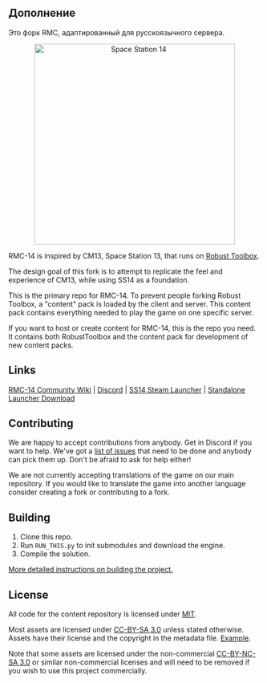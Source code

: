 ## Дополнение
Это форк RMC, адаптированный для русскоязычного сервера.

<p align="center"> <img alt="Space Station 14" width="400" height="400" src="https://github.com/RMC-14/RMC-14/assets/121047731/84edde1b-1a1f-452e-a9b9-64759a865f64" /></p>

RMC-14 is inspired by CM13, Space Station 13, that runs on [Robust Toolbox](https://github.com/space-wizards/RobustToolbox).

The design goal of this fork is to attempt to replicate the feel and experience of CM13, while using SS14 as a foundation.

This is the primary repo for RMC-14. To prevent people forking Robust Toolbox, a "content" pack is loaded by the client and server. This content pack contains everything needed to play the game on one specific server.

If you want to host or create content for RMC-14, this is the repo you need. It contains both RobustToolbox and the content pack for development of new content packs.

## Links

[RMC-14 Community Wiki](https://wiki.rouny-ss14.com/) | [Discord](https://discord.gg/rouny) | [SS14 Steam Launcher](https://store.steampowered.com/app/1255460/Space_Station_14/) | [Standalone Launcher Download](https://spacestation14.io/about/nightlies/)

## Contributing

We are happy to accept contributions from anybody. Get in Discord if you want to help. We've got a [list of issues](https://github.com/RMC-14/RMC-14/issues) that need to be done and anybody can pick them up. Don't be afraid to ask for help either!

We are not currently accepting translations of the game on our main repository. If you would like to translate the game into another language consider creating a fork or contributing to a fork.

## Building

1. Clone this repo.
2. Run `RUN_THIS.py` to init submodules and download the engine.
3. Compile the solution.

[More detailed instructions on building the project.](https://docs.spacestation14.com/en/general-development/setup.html)

## License

All code for the content repository is licensed under [MIT](https://github.com/space-wizards/space-station-14/blob/master/LICENSE.TXT).

Most assets are licensed under [CC-BY-SA 3.0](https://creativecommons.org/licenses/by-sa/3.0/) unless stated otherwise. Assets have their license and the copyright in the metadata file. [Example](https://github.com/space-wizards/space-station-14/blob/master/Resources/Textures/Objects/Tools/crowbar.rsi/meta.json).

Note that some assets are licensed under the non-commercial [CC-BY-NC-SA 3.0](https://creativecommons.org/licenses/by-nc-sa/3.0/) or similar non-commercial licenses and will need to be removed if you wish to use this project commercially.
